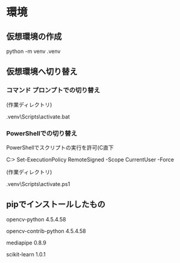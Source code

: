 # 環境
## 仮想環境の作成
python -m venv .venv
## 仮想環境へ切り替え

### コマンド プロンプトでの切り替え
(作業ディレクトリ)

.venv\Scripts\activate.bat

### PowerShellでの切り替え
PowerShellでスクリプトの実行を許可(C直下

C:\> Set-ExecutionPolicy RemoteSigned -Scope CurrentUser -Force


(作業ディレクトリ)

.venv\Scripts\activate.ps1

## pipでインストールしたもの
opencv-python         4.5.4.58

opencv-contrib-python 4.5.4.58

mediapipe             0.8.9

scikit-learn          1.0.1
